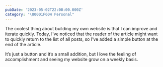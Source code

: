 ```yaml
---
pubDate: '2023-05-02T22:00:00.000Z'
category: "\U0001F604 Personal"
---
```


The coolest thing about building my own website is that I can improve and iterate quickly. Today, I’ve noticed that the reader of the article might want to quickly return to the list of all posts, so I’ve added a simple button at the end of the article.

It’s just a button and it’s a small addition, but I love the feeling of accomplishment and seeing my website grow on a weekly basis.
